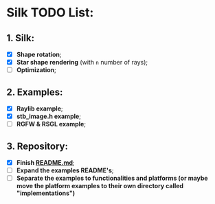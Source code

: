 # Silk TODO List:
## 1. Silk:
- [X] **Shape rotation**;
- [X] **Star shape rendering** (with `n` number of rays);
- [ ] **Optimization**;

## 2. Examples:
- [X] **Raylib example**;
- [X] **stb_image.h example**;
- [ ] **RGFW & RSGL example**;

## 3. Repository:
- [X] **Finish [README.md](./README.md)**;
- [ ] **Expand the examples README's**;
- [ ] **Separate the examples to functionalities and platforms (or maybe move the platform examples to their own directory called "implementations")**